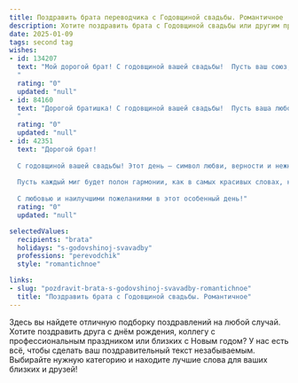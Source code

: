 ```yaml
---
title: Поздравить брата переводчика с Годовщиной свадьбы. Романтичное
description: Хотите поздравить брата с Годовщиной свадьбы или другим праздником? Наш ИИ создаст незабываемое поздравление, а вы обязательно выделитесь среди других.  
date: 2025-01-09
tags: second tag
wishes:
- id: 134207
  text: "Мой дорогой брат! С годовщиной вашей свадьбы!  Пусть ваш союз, подобно прекрасному переводу сложной поэмы, будет наполнен глубиной чувств, точностью эмоций и неповторимой красотой. Желаю вам бесконечной любви,  гармонии и счастья, чтобы каждый прожитый вместе день был  ярче и прекраснее предыдущего!
  "
  rating: "0"
  updated: "null"
- id: 84160
  text: "Дорогой братишка! С годовщиной вашей свадьбы!  Пусть ваша любовь, как прекрасный, многогранный перевод великого произведения жизни, будет полна нежности, страсти и взаимного понимания. Желаю вам бесконечного счастья, ярких мгновений и чтобы каждый день вашей совместной жизни был наполнен  волшебством и любовью,  превосходящей все ожидания!
  "
  rating: "0"
  updated: "null"
- id: 42351
  text: "Дорогой брат!
  
  С годовщиной вашей свадьбы! Этот день — символ любви, верности и нежности, которую вы дарите друг другу. Ваша совместная жизнь — это прекрасный перевод двух сердец, которые нашли друг друга и создали уникальную историю.
  
  Пусть каждый миг будет полон гармонии, как в самых красивых словах, которые ты переводишь. Желаю вам крепкого счастья, вдохновения и множества светлых моментов, чтобы ваша любовь только росла и крепла с годами. Пусть каждый новый день приносит радость и новые возможности быть рядом, поддерживать и вдохновлять друг друга.
  
  С любовью и наилучшими пожеланиями в этот особенный день!"
  rating: "0"
  updated: "null"

selectedValues:
  recipients: "brata"
  holidays: "s-godovshinoj-svavadby"
  professions: "perevodchik"
  style: "romantichnoe"

links:
- slug: "pozdravit-brata-s-godovshinoj-svavadby-romantichnoe"
  title: "Поздравить брата с Годовщиной свадьбы. Романтичное"
---
```


Здесь вы найдете отличную подборку поздравлений на любой случай.
Хотите поздравить друга с днём рождения, коллегу с профессиональным праздником или близких с Новым годом? У нас есть всё, чтобы сделать ваш поздравительный текст незабываемым. Выбирайте нужную категорию и находите лучшие слова для ваших близких и друзей!
